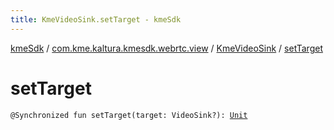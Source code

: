 ```yaml
---
title: KmeVideoSink.setTarget - kmeSdk
---
```


[kmeSdk](../../index.html) / [com.kme.kaltura.kmesdk.webrtc.view](../index.html) / [KmeVideoSink](index.html) / [setTarget](./set-target.html)

# setTarget

`@Synchronized fun setTarget(target: VideoSink?): `[`Unit`](https://kotlinlang.org/api/latest/jvm/stdlib/kotlin/-unit/index.html)